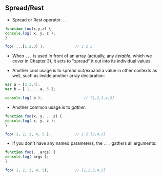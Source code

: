 ## Spread/Rest

* Spread or Rest operator`...` 

```js
function foo(x,y,z) {
console.log( x, y, z );
}

foo( ...[1,2,3] );				// 1 2 3
```

* When `...` is used in front of an array (actually, any *iterable*, which we cover in Chapter 3), it acts to "spread" it out into its individual values.

* Another cool usage is to spread out/expand a value in other contexts as well, such as inside another array declaration:

```js
var a = [2,3,4];
var b = [ 1, ...a, 5 ];

console.log( b );					// [1,2,3,4,5]
```

* Another common usage is to *gather*.

```js
function foo(x, y, ...z) {
console.log( x, y, z );
}

foo( 1, 2, 3, 4, 5 );			// 1 2 [3,4,5]
```

* if you don't have any named parameters, the `...` gathers all arguments:

```js
function foo(...args) {
console.log( args );
}

foo( 1, 2, 3, 4, 5);			// [1,2,3,4,5]
```
